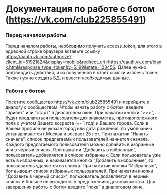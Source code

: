 # Документация по работе с ботом (https://vk.com/club225855491)

### Перед началом работы
Перед началом работы, необходимо получить access_token, 
для этого в адресной строке браузера вставьте ссылку
https://oauth.vk.com/authorize?client_id=51921824&display=mobile&redirect_uri=https://oauth.vk.com/blank.html&response_type=token&v=5.199&state=123456.
Далее нужно подтвердить действия, и из полученной в ответ ссылки извлечь токен.
Также нужно создать БД, и ввести необходимые данные.

### Работа с ботом
Посетите сообщество https://vk.com/club225855491 и перейдите к диалогу с сообществом.
Чтобы начать работу с ботом, введите "привет" или "старт" в диалоговом окне.
При нажатии кнопки ">>>", будут предлагаться пользователи для знакомства, противоположного 
пола с учетом Вашего возраста (+- 1 год) и Вашего города. Если в Вашем профиле
не указан город или дата рождения, по умолчанию устанавливается г.Москва и возраст 25 лет.
При нажатии "Начать сначала", список предлагаемых пользователей начнется сначала.
Каждого предлагаемого пользователя можно добавить в избранные или в черный список.
При нажатии "Добавить в избранные", пользователь добавляется в список избранных.
Если пользователь уже есть в избранных, и нажимается кнопка "Добавить в избранные", то
пользователь удаляется из списка.
При нажатии кнопки "Избранные", бот выводит список избранных пользователей.
При нажатии кнопки "Добавить в черный список", пользователь добавляется в черный список и 
больше не выводится в предложениях для знакомства.
Для завершения работы с ботом введите "пока" в диалоговом окне.

